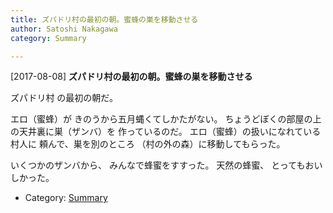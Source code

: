 ```yaml
---
title: ズパドリ村の最初の朝。蜜蜂の巣を移動させる
author: Satoshi Nakagawa
category: Summary

---
```


[2017-08-08] **ズパドリ村の最初の朝。蜜蜂の巣を移動させる** 

 ズパドリ村 の最初の朝だ。

 エロ（蜜蜂）が
きのうから五月蝿くてしかたがない。
ちょうどぼくの部屋の上の天井裏に巣（ザンバ）を
作っているのだ。
エロ（蜜蜂）の扱いになれている村人に
頼んで、巣を別のところ
（村の外の森）に移動してもらった。

 いくつかのザンバから、
みんなで蜂蜜をすすった。
天然の蜂蜜、
とってもおいしかった。

- Category: [Summary](https://merapano.github.io/categories.html#Summary)

